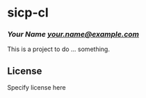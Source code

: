 # sicp-cl
### _Your Name <your.name@example.com>_

This is a project to do ... something.

## License

Specify license here

